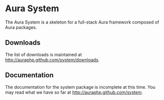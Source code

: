 Aura System
===========

The Aura System is a skeleton for a full-stack Aura framework composed of Aura
packages.


Downloads
---------

The list of downloads is maintained at <http://auraphp.github.com/system/downloads>.


Documentation
-------------

The documentation for the system package is incomplete at this time. You may
read what we have so far at <http://auraphp.github.com/system>.


